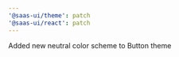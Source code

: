 ```yaml
---
'@saas-ui/theme': patch
'@saas-ui/react': patch
---
```


Added new neutral color scheme to Button theme
